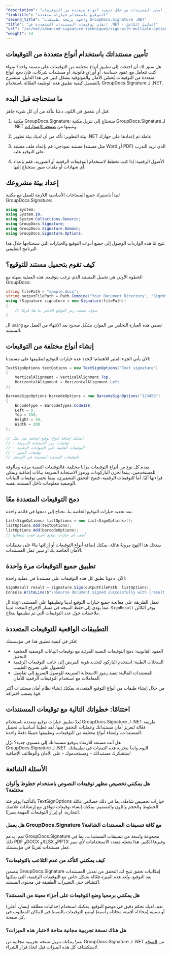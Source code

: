 ```yaml
---
"description": "تعرف على كيفية تعزيز أمان المستندات من خلال تنفيذ أنواع متعددة من التوقيعات (نصية، QR، رمز شريطي، رقمية) باستخدام GroupDocs.Signature لـ .NET في سير عمل واحد بسيط."
"linktitle": "التوقيع باستخدام خيارات متعددة"
"second_title": "واجهة برمجة تطبيقات GroupDocs.Signature .NET"
"title": "إتقان توقيعات المستندات المتعددة في .NET - الدليل الكامل"
"url": "/ar/net/advanced-signature-techniques/sign-with-multiple-options/"
"weight": 14
---
```


## تأمين مستنداتك باستخدام أنواع متعددة من التوقيعات

هل سبق لك أن احتجت إلى تطبيق أنواع مختلفة من التوقيعات على مستند واحد؟ سواء كنت تتعامل مع عقود حساسة، أو أوراق قانونية، أو مستندات شركات، فإن دمج أنواع متعددة من التوقيعات يُحسّن الأمان والموثوقية بشكل كبير. في هذا الدليل، سنشرح بالتفصيل كيفية تطبيق هذه الوظيفة الفعّالة باستخدام GroupDocs.Signature لـ .NET.

## ما ستحتاجه قبل البدء

قبل أن نتعمق في الكود، دعنا نتأكد من أن كل شيء جاهز:

1. مكتبة GroupDocs.Signature: ستحتاج إلى تنزيل مكتبة GroupDocs.Signature لـ .NET وتثبيتها من [صفحة الإصدارات](https://releases.groupdocs.com/signature/net/).

2. بيئة التطوير: تأكد من أن لديك بيئة تطوير .NET عاملة تم إعدادها على جهازك.

3. مستند نموذجي: قم بإعداد ملف مستند (مثل مستند Word أو PDF) الذي تريد التدرب على التوقيع عليه.

4. الأصول الرقمية: إذا كنت تخطط لاستخدام التوقيعات الرقمية أو الصورية، فقم بإعداد أي شهادات أو ملفات صور ستحتاج إليها.

## إعداد بيئة مشروعك

لنبدأ باستيراد جميع المساحات الأساسية اللازمة للعمل مع مكتبة GroupDocs.Signature:

```csharp
using System;
using System.IO;
using System.Collections.Generic;
using GroupDocs.Signature;
using GroupDocs.Signature.Domain;
using GroupDocs.Signature.Options;
```

تتيح لنا هذه الواردات الوصول إلى جميع أدوات التوقيع والخيارات التي سنحتاجها خلال هذا البرنامج التعليمي.

## كيف تقوم بتحميل مستند للتوقيع؟

الخطوة الأولى هي تحميل المستند الذي ترغب بتوقيعه. هذه العملية سهلة مع GroupDocs:

```csharp
string filePath = "sample.docx";
string outputFilePath = Path.Combine("Your Document Directory", "SignWithMultiple", "SignWithMultiple.docx");
using (Signature signature = new Signature(filePath))
{
    // سوف نضيف رمز التوقيع الخاص بنا هنا قريبًا
}
```

ال `using` تضمن هذه العبارة التخلص من الموارد بشكل صحيح بعد الانتهاء من العمل مع المستند.

## إنشاء أنواع مختلفة من التوقيعات

الآن يأتي الجزء المثير للاهتمام! لنُحدد عدة خيارات للتوقيع لتطبيقها على مستندنا:

```csharp
TextSignOptions textOptions = new TextSignOptions("Text signature")
{
    VerticalAlignment = VerticalAlignment.Top,
    HorizontalAlignment = HorizontalAlignment.Left
};

BarcodeSignOptions barcodeOptions = new BarcodeSignOptions("123456")
{
    EncodeType = BarcodeTypes.Code128,
    Left = 0,
    Top = 150,
    Height = 50,
    Width = 200
};

// يمكنك إضافة أنواع توقيع إضافية هنا، مثل:
// - توقيعات رمز الاستجابة السريعة
// - التوقيعات القائمة على الشهادات الرقمية
// - توقيعات الصور
// التوقيعات الوصفية المضمنة في المستند
```

يقدم كل نوع من أنواع التوقيعات مزايا مختلفة. فالتوقيعات النصية مرئية ومألوفة للمستخدمين، بينما تخزن الباركودات ورموز الاستجابة السريعة بيانات إضافية ويمكن قراءتها آليًا. أما التوقيعات الرقمية، فتتيح التحقق التشفيري، بينما تخفي توقيعات البيانات الوصفية معلومات داخل المستند نفسه.

## دمج التوقيعات المتعددة معًا

بعد تحديد خيارات التوقيع الخاصة بنا، نحتاج إلى دمجها في قائمة واحدة:

```csharp
List<SignOptions> listOptions = new List<SignOptions>();
listOptions.Add(textOptions);
listOptions.Add(barcodeOptions);
// أضف أي خيارات توقيع أخرى قمت بإنشائها
```

يمنحك هذا النهج مرونةً هائلة. يمكنك إضافة أنواع التوقيعات أو إزالتها بناءً على متطلبات الأمان الخاصة بك أو سير عمل المستندات.

## تطبيق جميع التوقيعات مرة واحدة

الآن، دعونا نطبق كل هذه التوقيعات على مستندنا في عملية واحدة:

```csharp
SignResult result = signature.Sign(outputFilePath, listOptions);
Console.WriteLine($"\nSource document signed successfully with {result.Succeeded.Count} signature(s).\nFile saved at {outputFilePath}.");
```

ال `Sign` تعمل الطريقة على معالجة جميع خيارات التوقيع لدينا وتطبيقها على المستند، مما يؤدي إلى حفظ النتيجة في مسار الإخراج المحدد لدينا. `SignResult` يوفر الكائن ملاحظات حول عدد التوقيعات التي تم تطبيقها بنجاح.

## التطبيقات الواقعية للتوقيعات المتعددة

فكر في كيفية تطبيق هذا في مؤسستك:

- العقود القانونية: دمج التوقيعات النصية المرئية مع توقيعات البيانات الوصفية المخفية للتحقق
- السجلات الطبية: استخدم الباركود لتحديد هوية المريض إلى جانب التوقيعات الرقمية للحصول على تصريح الطبيب
- المستندات المالية: تنفيذ رموز الاستجابة السريعة للوصول السريع إلى تفاصيل المعاملات مع استخدام التوقيعات الرقمية للأمان

من خلال إنشاء طبقات من أنواع التوقيع المتعددة، يمكنك إنشاء نظام أمان مستندات أكثر قوة يصعب اختراقه.

## اختتامًا: خطواتك التالية مع توقيعات المستندات

يُعدّ تطبيق خيارات توقيع متعددة باستخدام GroupDocs.Signature لـ .NET طريقة فعّالة لتعزيز أمان مستنداتك وعمليات التحقق منها. لقد غطينا أساسيات تحميل المستندات، وإنشاء أنواع مختلفة من التوقيعات، وتطبيقها جميعًا دفعةً واحدة.

هل أنت مستعد للارتقاء بتوقيع مستنداتك إلى مستوى جديد؟ نزّل GroupDocs.Signature لـ .NET اليوم وابدأ بتجربة هذه التقنيات في تطبيقاتك. ستشكرك مستنداتك - ومستخدموك - على الأمان والوظائف الإضافية!

## الأسئلة الشائعة

### هل يمكنني تخصيص مظهر توقيعات النصوص باستخدام خطوط وألوان مختلفة؟

بالتأكيد! يوفر فئة TextSignOptions خيارات تخصيص شاملة، بما في ذلك خصائص عائلة الخطوط والحجم واللون والتصميم. يمكنك إنشاء توقيعات تتوافق مع إرشادات علامتك التجارية، أو إبراز التوقيعات المهمة بصريًا.

### هل يعمل GroupDocs.Signature مع كافة تنسيقات المستندات الشائعة؟

نعم، يدعم GroupDocs.Signature مجموعة واسعة من تنسيقات المستندات، بما في ذلك PDF وDOCX وXLSX وPPTX وغيرها الكثير. هذا يجعله متعدد الاستخدامات لأي سير عمل مستندات تقريبًا في مؤسستك.

### كيف يمكنني التأكد من عدم التلاعب بالتوقيعات؟

يتضمن GroupDocs.Signature إمكانيات تحقق تتيح لك التحقق من تعديل المستندات بعد التوقيع. وتُعد هذه الميزة فعّالة بشكل خاص مع التوقيعات الرقمية، التي يمكنها اكتشاف حتى التغييرات الطفيفة في محتوى المستند.

### هل يمكنني برمجيا وضع التوقيعات على أجزاء معينة من المستند؟

نعم، لديك تحكم دقيق في موضع التوقيع. يمكنك استخدام إحداثيات مطلقة (يسار، أعلى) أو نسبية (محاذاة أفقية، محاذاة رأسية) لوضع التوقيعات بالضبط في المكان المطلوب في كل صفحة.

### هل هناك نسخة تجريبية مجانية متاحة لاختبار هذه الميزات؟

نعم! يمكنك تنزيل نسخة تجريبية مجانية من GroupDocs.Signature لـ .NET من [الموقع](https://releases.groupdocs.com/) لاستكشاف كل هذه الميزات قبل اتخاذ قرار الشراء.